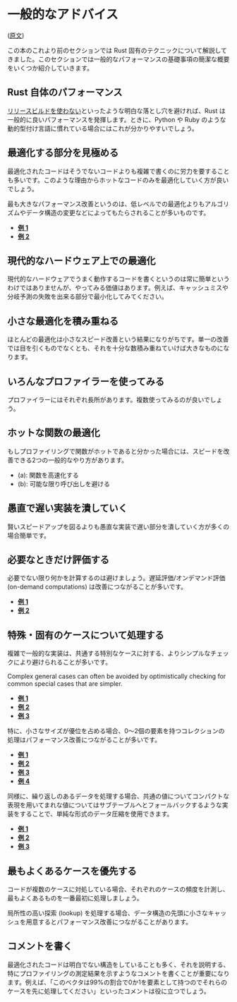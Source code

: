 <!-- commit: https://github.com/nnethercote/perf-book/commit/bfb0a69ea4a0d3057e1fb3dac03dee249f6f208d -->

# 一般的なアドバイス

([原文](https://nnethercote.github.io/perf-book/general-tips.html))

この本のこれより前のセクションでは Rust 固有のテクニックについて解説してきました。このセクションでは一般的なパフォーマンスの基礎事項の簡潔な概要をいくつか紹介していきます。

## Rust 自体のパフォーマンス

[リリースビルドを使わない]といったような明白な落とし穴を避ければ、Rust は一般的に良いパフォーマンスを発揮します。ときに、Python や Ruby のような動的型付け言語に慣れている場合にはこれが分かりやすいでしょう。

[リリースビルドを使わない]: build-configuration.md

## 最適化する部分を見極める

最適化されたコードはそうでないコードよりも複雑で書くのに労力を要することも多いです。このような理由からホットなコードのみを最適化していく方が良いでしょう。

最も大きなパフォーマンス改善というのは、低レベルでの最適化よりもアルゴリズムやデータ構造の変更などによってもたらされることが多いものです。

- [**例 1**](https://github.com/rust-lang/rust/pull/53383/commits/5745597e6195fe0591737f242d02350001b6c590)
- [**例 2**](https://github.com/rust-lang/rust/pull/54318/commits/154be2c98cf348de080ce951df3f73649e8bb1a6)

## 現代的なハードウェア上での最適化

現代的なハードウェアでうまく動作するコードを書くというのは常に簡単というわけではありませんが、やってみる価値はあります。例えば、キャッシュミスや分岐予測の失敗を出来る部分で最小化してみてください。

## 小さな最適化を積み重ねる

ほとんどの最適化は小さなスピード改善という結果になりがちです。単一の改善では目を引くものでなくとも、それを十分な数積み重ねていけば大きなものになります。

## いろんなプロファイラーを使ってみる

プロファイラーにはそれぞれ長所があります。複数使ってみるのが良いでしょう。

## ホットな関数の最適化

もしプロファイリングで関数がホットであると分かった場合には、スピードを改善できる2つの一般的なやり方があります。

- (a): 関数を高速化する
- (b): 可能な限り呼び出しを避ける

## 愚直で遅い実装を潰していく

賢いスピードアップを図るよりも愚直な実装で遅い部分を潰していく方が多くの場合簡単です。

## 必要なときだけ評価する

必要でない限り何かを計算するのは避けましょう。遅延評価/オンデマンド評価 (on-demand computations) は改善につながることが多いです。

- [**例 1**](https://github.com/rust-lang/rust/pull/36592/commits/80a44779f7a211e075da9ed0ff2763afa00f43dc)
- [**例 2**](https://github.com/rust-lang/rust/pull/50339/commits/989815d5670826078d9984a3515eeb68235a4687)

## 特殊・固有のケースについて処理する

複雑で一般的な実装は、共通する特別なケースに対する、よりシンプルなチェックにより避けられることが多いです。

Complex general cases can often be avoided by optimistically checking for
common special cases that are simpler.

- [**例 1**](https://github.com/rust-lang/rust/pull/68790/commits/d62b6f204733d255a3e943388ba99f14b053bf4a)
- [**例 2**](https://github.com/rust-lang/rust/pull/53733/commits/130e55665f8c9f078dec67a3e92467853f400250)
- [**例 3**](https://github.com/rust-lang/rust/pull/65260/commits/59e41edcc15ed07de604c61876ea091900f73649)

特に、小さなサイズが優位を占める場合、0～2個の要素を持つコレクションの処理はパフォーマンス改善につながることが多いです。

- [**例 1**](https://github.com/rust-lang/rust/pull/50932/commits/2ff632484cd8c2e3b123fbf52d9dd39b54a94505)
- [**例 2**](https://github.com/rust-lang/rust/pull/64627/commits/acf7d4dcdba4046917c61aab141c1dec25669ce9)
- [**例 3**](https://github.com/rust-lang/rust/pull/64949/commits/14192607d38f5501c75abea7a4a0e46349df5b5f)
- [**例 4**](https://github.com/rust-lang/rust/pull/64949/commits/d1a7bb36ad0a5932384eac03d3fb834efc0317e5)

同様に、繰り返しのあるデータを処理する場合、共通の値についてコンパクトな表現を用いてまれな値についてはサブテーブルへとフォールバックするような実装をすることで、単純な形式のデータ圧縮を使用できます。

- [**例 1**](https://github.com/rust-lang/rust/pull/54420/commits/b2f25e3c38ff29eebe6c8ce69b8c69243faa440d)
- [**例 2**](https://github.com/rust-lang/rust/pull/59693/commits/fd7f605365b27bfdd3cd6763124e81bddd61dd28)
- [**例 3**](https://github.com/rust-lang/rust/pull/65750/commits/eea6f23a0ed67fd8c6b8e1b02cda3628fee56b2f)

## 最もよくあるケースを優先する

コードが複数のケースに対処している場合、それぞれのケースの頻度を計測し、最もよくあるものを一番最初に処理しましょう。

局所性の高い探索 (lookup) を処理する場合、データ構造の先頭に小さなキャッシュを用意するとパフォーマンス改善につながることがあります。

## コメントを書く

最適化されたコードは明白でない構造をしていることも多く、それを説明する、特にプロファイリングの測定結果を示すようなコメントを書くことが重要になります。例えば、「このベクタは99%の割合で0か1を要素として持つのでそれらのケースを先に処理してください」といったコメントは役に立つでしょう。
